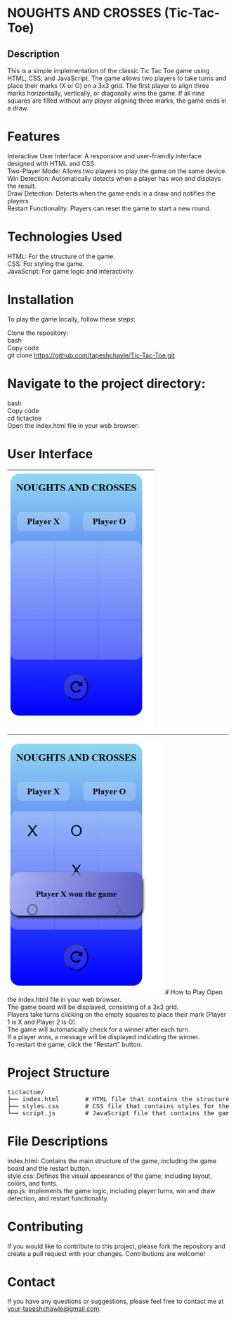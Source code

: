 # NOUGHTS AND CROSSES (Tic-Tac-Toe)

 <h2>Description</h2>
This is a simple implementation of the classic Tic Tac Toe game using HTML, CSS, and JavaScript. The game allows two players to take turns and place their marks (X or O) on a 3x3 grid. The first player to align three marks horizontally, vertically, or diagonally wins the game. If all nine squares are filled without any player aligning three marks, the game ends in a draw.

# Features

Interactive User Interface: A responsive and user-friendly interface designed with HTML and CSS.<br>
Two-Player Mode: Allows two players to play the game on the same device.<br>
Win Detection: Automatically detects when a player has won and displays the result.<br>
Draw Detection: Detects when the game ends in a draw and notifies the players.<br>
Restart Functionality: Players can reset the game to start a new round.<br>

# Technologies Used

HTML: For the structure of the game.<br>
CSS: For styling the game.<br>
JavaScript: For game logic and interactivity.

# Installation

To play the game locally, follow these steps:<br>

Clone the repository:<br>
bash<br>
Copy code<br>
git clone https://github.com/tapeshchavle/Tic-Tac-Toe.git<br>

# Navigate to the project directory:

bash<br>
Copy code<br>
cd tictactoe <br>
Open the index.html file in your web browser:

# User Interface

<img src="./image/ticemp.png"></img>
<br>

 <hr>
 <img src="./image/tic.png"></img>
# How to Play
Open the index.html file in your web browser.<br>
The game board will be displayed, consisting of a 3x3 grid.<br>
Players take turns clicking on the empty squares to place their mark (Player 1 is X and Player 2 is O).<br>
The game will automatically check for a winner after each turn.<br>
If a player wins, a message will be displayed indicating the winner.<br>
To restart the game, click the "Restart" button.<br>

# Project Structure

<pre>
tictactoe/
├── index.html       # HTML file that contains the structure of the game
├── styles.css       # CSS file that contains styles for the game
└── script.js        # JavaScript file that contains the game logic
</pre>

# File Descriptions

index.html: Contains the main structure of the game, including the game board and the restart button.<br>
style.css: Defines the visual appearance of the game, including layout, colors, and fonts.<br>
app.js: Implements the game logic, including player turns, win and draw detection, and restart functionality.<br>

# Contributing

If you would like to contribute to this project, please fork the repository and create a pull request with your changes. Contributions are welcome!

# Contact

If you have any questions or suggestions, please feel free to contact me at your-tapeshchawle@gmail.com.
